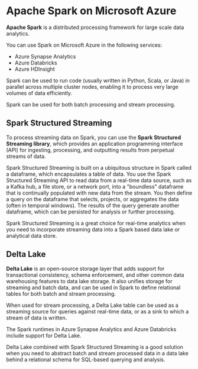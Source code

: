 # Apache Spark on Microsoft Azure

**Apache Spark** is a distributed processing framework for large scale data analytics. 

You can use Spark on Microsoft Azure in the following services:
- Azure Synapse Analytics
- Azure Databricks
- Azure HDInsight

Spark can be used to run code (usually written in Python, Scala, or Java) in parallel across multiple cluster nodes, enabling it to process very large volumes of data efficiently. 

Spark can be used for both batch processing and stream processing.

## Spark Structured Streaming

To process streaming data on Spark, you can use the **Spark Structured Streaming library**, which provides an application programming interface (API) for ingesting, processing, and outputting results from perpetual streams of data.

Spark Structured Streaming is built on a ubiquitous structure in Spark called a dataframe, which encapsulates a table of data. You use the Spark Structured Streaming API to read data from a real-time data source, such as a Kafka hub, a file store, or a network port, into a "boundless" dataframe that is continually populated with new data from the stream. You then define a query on the dataframe that selects, projects, or aggregates the data (often in temporal windows). The results of the query generate another dataframe, which can be persisted for analysis or further processing.

Spark Structured Streaming is a great choice for real-time analytics when you need to incorporate streaming data into a Spark based data lake or analytical data store.

## Delta Lake

**Delta Lake** is an open-source storage layer that adds support for transactional consistency, schema enforcement, and other common data warehousing features to data lake storage. It also unifies storage for streaming and batch data, and can be used in Spark to define relational tables for both batch and stream processing. 

When used for stream processing, a Delta Lake table can be used as a streaming source for queries against real-time data, or as a sink to which a stream of data is written.

The Spark runtimes in Azure Synapse Analytics and Azure Databricks include support for Delta Lake.

Delta Lake combined with Spark Structured Streaming is a good solution when you need to abstract batch and stream processed data in a data lake behind a relational schema for SQL-based querying and analysis.
